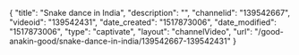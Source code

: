 {
    "title": "Snake dance in India",
    "description": "",
    "channelid": "139542667",
    "videoid": "139542431",
    "date_created": "1517873006",
    "date_modified": "1517873006",
    "type": "captivate",
    "layout": "channelVideo",
    "url": "\/good-anakin-good\/snake-dance-in-india\/139542667-139542431"
}